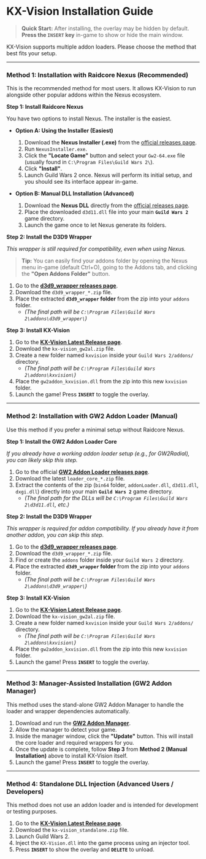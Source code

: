 # KX-Vision Installation Guide

> **Quick Start:** After installing, the overlay may be hidden by default.
> **Press the `INSERT` key** in-game to show or hide the main window.

KX-Vision supports multiple addon loaders. Please choose the method that best fits your setup.

---

### Method 1: Installation with Raidcore Nexus (Recommended)

This is the recommended method for most users. It allows KX-Vision to run alongside other popular addons within the Nexus ecosystem.

**Step 1: Install Raidcore Nexus**

You have two options to install Nexus. The installer is the easiest.

*   **Option A: Using the Installer (Easiest)**
    1.  Download the **Nexus Installer (.exe)** from the [official releases page](https://github.com/RaidcoreGG/NexusInstaller/releases/latest/download/NexusInstaller.exe).
    2.  Run `NexusInstaller.exe`.
    3.  Click the **"Locate Game"** button and select your `Gw2-64.exe` file (usually found in `C:\Program Files\Guild Wars 2\`).
    4.  Click **"Install"**.
    5.  Launch Guild Wars 2 once. Nexus will perform its initial setup, and you should see its interface appear in-game.

*   **Option B: Manual DLL Installation (Advanced)**
    1.  Download the **Nexus DLL** directly from the [official releases page](https://github.com/RaidcoreGG/Nexus/releases/latest/download/d3d11.dll).
    2.  Place the downloaded `d3d11.dll` file into your main **`Guild Wars 2`** game directory.
    3.  Launch the game once to let Nexus generate its folders.

**Step 2: Install the D3D9 Wrapper**

*This wrapper is still required for compatibility, even when using Nexus.*

> **Tip:** You can easily find your addons folder by opening the Nexus menu in-game (default Ctrl+O), going to the Addons tab, and clicking the **"Open Addons Folder"** button.

1.  Go to the [**d3d9_wrapper releases page**](https://github.com/gw2-addon-loader/d3d9_wrapper/releases/latest).
2.  Download the `d3d9_wrapper_*.zip` file.
3.  Place the extracted **`d3d9_wrapper` folder** from the zip into your `addons` folder.
    -   *(The final path will be `C:\Program Files\Guild Wars 2\addons\d3d9_wrapper\`)*

**Step 3: Install KX-Vision**

1.  Go to the [**KX-Vision Latest Release page**](https://github.com/kxtools/kx-vision/releases/latest).
2.  Download the `kx-vision_gw2al.zip` file.
3.  Create a new folder named `kxvision` inside your `Guild Wars 2/addons/` directory.
    -   *(The final path will be `C:\Program Files\Guild Wars 2\addons\kxvision\`)*
4.  Place the `gw2addon_kxvision.dll` from the zip into this new `kxvision` folder.
5.  Launch the game! Press **`INSERT`** to toggle the overlay.

---

### Method 2: Installation with GW2 Addon Loader (Manual)

Use this method if you prefer a minimal setup without Raidcore Nexus.

**Step 1: Install the GW2 Addon Loader Core**

*If you already have a working addon loader setup (e.g., for GW2Radial), you can likely skip this step.*

1.  Go to the official [**GW2 Addon Loader releases page**](https://github.com/gw2-addon-loader/loader-core/releases/latest).
2.  Download the latest `loader_core_*.zip` file.
3.  Extract the contents of the zip (`bin64` folder, `addonLoader.dll`, `d3d11.dll`, `dxgi.dll`) directly into your main **`Guild Wars 2`** game directory.
    -   *(The final path for the DLLs will be `C:\Program Files\Guild Wars 2\d3d11.dll`, etc.)*

**Step 2: Install the D3D9 Wrapper**

*This wrapper is required for addon compatibility. If you already have it from another addon, you can skip this step.*

1.  Go to the [**d3d9_wrapper releases page**](https://github.com/gw2-addon-loader/d3d9_wrapper/releases/latest).
2.  Download the `d3d9_wrapper_*.zip` file.
3.  Find or create the `addons` folder inside your `Guild Wars 2` directory.
4.  Place the extracted **`d3d9_wrapper` folder** from the zip into your `addons` folder.
    -   *(The final path will be `C:\Program Files\Guild Wars 2\addons\d3d9_wrapper\`)*

**Step 3: Install KX-Vision**

1.  Go to the [**KX-Vision Latest Release page**](https://github.com/kxtools/kx-vision/releases/latest).
2.  Download the `kx-vision_gw2al.zip` file.
3.  Create a new folder named `kxvision` inside your `Guild Wars 2/addons/` directory.
    -   *(The final path will be `C:\Program Files\Guild Wars 2\addons\kxvision\`)*
4.  Place the `gw2addon_kxvision.dll` from the zip into this new `kxvision` folder.
5.  Launch the game! Press **`INSERT`** to toggle the overlay.

---

### Method 3: Manager-Assisted Installation (GW2 Addon Manager)

This method uses the stand-alone GW2 Addon Manager to handle the loader and wrapper dependencies automatically.

1.  Download and run the [**GW2 Addon Manager**](https://github.com/gw2-addon-loader/GW2-Addon-Manager).
2.  Allow the manager to detect your game.
3.  Inside the manager window, click the **"Update"** button. This will install the core loader and required wrappers for you.
4.  Once the update is complete, follow **Step 3** from **Method 2 (Manual Installation)** above to install KX-Vision itself.
5.  Launch the game! Press **`INSERT`** to toggle the overlay.

---

### Method 4: Standalone DLL Injection (Advanced Users / Developers)

This method does not use an addon loader and is intended for development or testing purposes.

1.  Go to the [**KX-Vision Latest Release page**](https://github.com/kxtools/kx-vision/releases/latest).
2.  Download the `kx-vision_standalone.zip` file.
3.  Launch Guild Wars 2.
4.  Inject the `KX-Vision.dll` into the game process using an injector tool.
5.  Press **`INSERT`** to show the overlay and **`DELETE`** to unload.